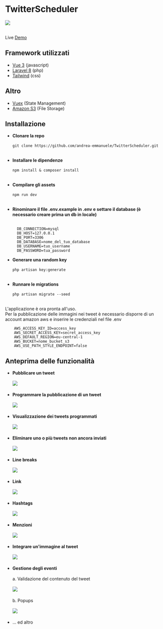 # TwitterScheduler
<a href="https://github.com/andrea-emmanuele/TwitterScheduler/blob/master/LICENSE">
    <img src="https://img.shields.io/github/license/tailwindcomponents/dashboard-template">
</a>
<br />
<br />

Live [Demo](https://twitterscheduler.andreaemmanuele.it)

## Framework utilizzati

- [Vue 3](https://v3.vuejs.org/) (javascript)
- [Laravel 8](https://laravel.com/) (php)
- [Tailwind](https://tailwindcss.com/) (css)

## Altro

- [Vuex](https://vuex.vuejs.org/) (State Management)
- [Amazon S3](https://aws.amazon.com/it/s3/) (File Storage)

## Installazione
- **Clonare la repo**
  <br />
  <br />
```git clone https://github.com/andrea-emmanuele/TwitterScheduler.git```
  <br />
  <br />
- **Installare le dipendenze**
  <br />
  <br />
  ```npm install & composer install```
  <br />
  <br />
- **Compilare gli assets**
  <br />
  <br />
  ```npm run dev```
  <br />
  <br />
- **Rinominare il file .env.example in .env e settare il database (è necessario creare prima un db in locale)**
  <br />
  <br />
  ```
    DB_CONNECTION=mysql
    DB_HOST=127.0.0.1
    DB_PORT=3306
    DB_DATABASE=nome_del_tuo_database
    DB_USERNAME=tuo_username
    DB_PASSWORD=tua_password
  ```
  
- **Generare una random key**
  <br />
  <br />
  ```php artisan key:generate```
  <br />
  <br />
- **Runnare le migrations**
  <br />
  <br />
  ```php artisan migrate --seed```
  <br />
  <br />
  
L'applicazione è ora pronta all'uso.\
Per la pubblicazione delle immagini nei tweet è necessario disporre di un account amazon aws e inserire le credenziali nel file .env

```
    AWS_ACCESS_KEY_ID=access_key
    AWS_SECRET_ACCESS_KEY=secret_access_key
    AWS_DEFAULT_REGION=eu-central-1
    AWS_BUCKET=nome_bucket_s3
    AWS_USE_PATH_STYLE_ENDPOINT=false
```


## Anteprima delle funzionalità

- **Pubblicare un tweet** 
  <br/>
  <br/>
  <img src="https://raw.githubusercontent.com/andrea-emmanuele/TwitterScheduler/master/functionalities/CPT2107291813-694x370.gif">
  <br/>
  <br/>
- **Programmare la pubblicazione di un tweet**
  <br/>
  <br/>
  <img src="https://raw.githubusercontent.com/andrea-emmanuele/TwitterScheduler/master/functionalities/CPT2107291823-685x431.gif">
  <br/>
  <br/>
- **Visualizzazione dei tweets programmati**
  <br/>
  <br/>
  <img src="https://raw.githubusercontent.com/andrea-emmanuele/TwitterScheduler/master/functionalities/CPT2107291823-682x596.gif">
  <br/>
  <br/>
- **Eliminare uno o più tweets non ancora inviati**
  <br/>
  <br/>
  <img src="https://raw.githubusercontent.com/andrea-emmanuele/TwitterScheduler/master/functionalities/CPT2107291923-695x596.gif">
  <br/>
  <br/>
- **Line breaks**
  <br/>
  <br/>
  <img src="https://raw.githubusercontent.com/andrea-emmanuele/TwitterScheduler/master/functionalities/CPT2107291833-703x370.gif">
  <br/>
  <br/>
- **Link**
  <br/>
  <br/>
  <img src="https://raw.githubusercontent.com/andrea-emmanuele/TwitterScheduler/master/functionalities/CPT2107291835-695x380.gif">
  <br/>
  <br/>
- **Hashtags**
  <br/>
  <br/>
  <img src="https://raw.githubusercontent.com/andrea-emmanuele/TwitterScheduler/master/functionalities/CPT2107291839-695x320.gif">
  <br/>
  <br/>
- **Menzioni**
  <br/>
  <br/>
  <img src="https://raw.githubusercontent.com/andrea-emmanuele/TwitterScheduler/master/functionalities/CPT2107291839-695x326.gif">
  <br/>
  <br/>
- **Integrare un'immagine al tweet**
  <br/>
  <br/>
  <img src="https://raw.githubusercontent.com/andrea-emmanuele/TwitterScheduler/master/functionalities/CPT2107291844-729x838.gif">
  <br/>
  <br/>
- **Gestione degli eventi**
  <br/>
  <br/>
  a. Validazione del contenuto del tweet
  <br/>
  <br/>
  <img src="https://raw.githubusercontent.com/andrea-emmanuele/TwitterScheduler/master/functionalities/CPT2107291916-695x311.gif"> 
  <br/>
  <br/>
  b. Popups
  <br/>
  <br/>
  <img src="https://raw.githubusercontent.com/andrea-emmanuele/TwitterScheduler/master/functionalities/CPT2107291916-696x209.gif">
  <br/>
  <br/>
- ... ed altro


